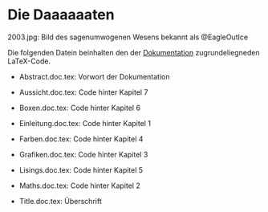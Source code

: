 # Die Daaaaaaten

2003.jpg: Bild des sagenumwogenen Wesens bekannt als @EagleOutIce

Die folgenden Datein beinhalten den der [Dokumentation](https://github.com/EagleoutIce/LILLY/blob/Kommentare/Dokumentation/Lilly-Dokumentation.doc.pdf) zugrundeliegneden LaTeX-Code.

* Abstract.doc.tex:      Vorwort der Dokumentation         
 
* Aussicht.doc.tex:      Code hinter Kapitel 7      
 
* Boxen.doc.tex:         Code hinter Kapitel 6
 
* Einleitung.doc.tex:    Code hinter Kapitel 1

* Farben.doc.tex:        Code hinter Kapitel 4
 
* Grafiken.doc.tex:      Code hinter Kapitel 3

* Lisings.doc.tex:       Code hinter Kapitel 5

* Maths.doc.tex:         Code hinter Kapitel 2

* Title.doc.tex:         Überschrift
